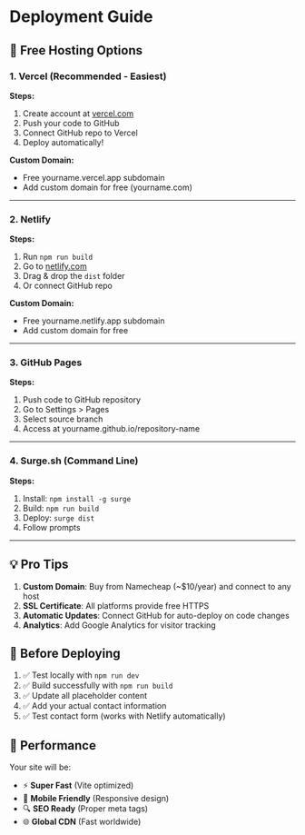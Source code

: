 # Deployment Guide

## 🚀 Free Hosting Options

### 1. Vercel (Recommended - Easiest)

**Steps:**
1. Create account at [vercel.com](https://vercel.com)
2. Push your code to GitHub
3. Connect GitHub repo to Vercel
4. Deploy automatically!

**Custom Domain:**
- Free yourname.vercel.app subdomain
- Add custom domain for free (yourname.com)

---

### 2. Netlify

**Steps:**
1. Run `npm run build` 
2. Go to [netlify.com](https://netlify.com)
3. Drag & drop the `dist` folder
4. Or connect GitHub repo

**Custom Domain:**
- Free yourname.netlify.app subdomain
- Add custom domain for free

---

### 3. GitHub Pages

**Steps:**
1. Push code to GitHub repository
2. Go to Settings > Pages
3. Select source branch
4. Access at yourname.github.io/repository-name

---

### 4. Surge.sh (Command Line)

**Steps:**
1. Install: `npm install -g surge`
2. Build: `npm run build`
3. Deploy: `surge dist`
4. Follow prompts

---

## 💡 Pro Tips

1. **Custom Domain**: Buy from Namecheap (~$10/year) and connect to any host
2. **SSL Certificate**: All platforms provide free HTTPS
3. **Automatic Updates**: Connect GitHub for auto-deploy on code changes
4. **Analytics**: Add Google Analytics for visitor tracking

## 🔧 Before Deploying

1. ✅ Test locally with `npm run dev`
2. ✅ Build successfully with `npm run build`
3. ✅ Update all placeholder content
4. ✅ Add your actual contact information
5. ✅ Test contact form (works with Netlify automatically)

## 📱 Performance

Your site will be:
- ⚡ **Super Fast** (Vite optimized)
- 📱 **Mobile Friendly** (Responsive design)
- 🔍 **SEO Ready** (Proper meta tags)
- 🌐 **Global CDN** (Fast worldwide)
